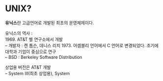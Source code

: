 # UNIX?

<b>유닉스</b>란 고급언어로 개발된 최초의 운영체제이다. <br>

유닉스의 역사 : <br>
1969. AT&T 벨 연구소에서 개발 <br>
– 개발자 : 켄 톰슨, 데니스 리치
1973. 어셈블리 언어에서 C 언어로 변경되었다. 초기에 대학과 기업이 중심으로 연구 <br>
– BSD : Berkeley Software Distribution <br>

상업용 버전은 AT&T 개발 <br>
– System III(최초 상업용), System 


